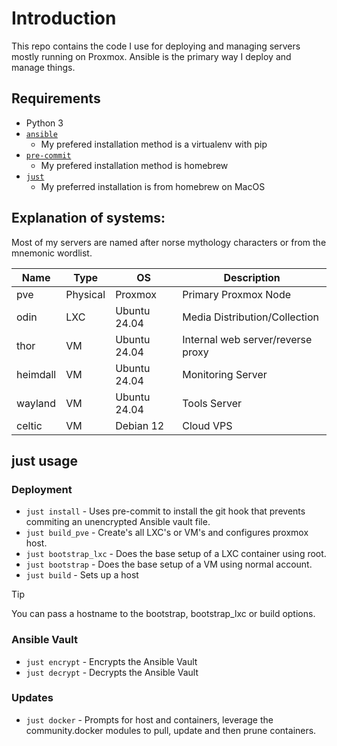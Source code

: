 # Introduction

This repo contains the code I use for deploying and managing servers mostly running on Proxmox. Ansible is the primary way I deploy and manage things.

## Requirements

- Python 3
- [`ansible`](https://docs.ansible.com/ansible/latest/installation_guide/intro_installation.html#installing-and-upgrading-ansible) 
    - My prefered installation method is a virtualenv with pip
- [`pre-commit`](https://pre-commit.com)
    - My prefered installation method is homebrew
- [`just`](https://github.com/casey/just)
    - My preferred installation is from homebrew on MacOS

## Explanation of systems:

Most of my servers are named after norse mythology characters or from the mnemonic wordlist.

| Name     | Type     | OS            | Description                       |
| -------- | -------- | ------------- | --------------------------------- |
| pve      | Physical | Proxmox       | Primary Proxmox Node              |
| odin     | LXC      | Ubuntu 24.04  | Media Distribution/Collection     |
| thor     | VM       | Ubuntu 24.04  | Internal web server/reverse proxy |
| heimdall | VM       | Ubuntu 24.04  | Monitoring Server                 |
| wayland  | VM       | Ubuntu 24.04  | Tools Server                      |
| celtic   | VM       | Debian 12     | Cloud VPS                         |

## just usage

### Deployment

* `just install` - Uses pre-commit to install the git hook that prevents commiting an unencrypted Ansible vault file.
* `just build_pve` - Create's all LXC's or VM's and configures proxmox host.
* `just bootstrap_lxc` - Does the base setup of a LXC container using root.
* `just bootstrap` - Does the base setup of a VM using normal account.
* `just build` - Sets up a host

> [!TIP]
> You can pass a hostname to the bootstrap, bootstrap_lxc or build options.

### Ansible Vault

* `just encrypt` - Encrypts the Ansible Vault
* `just decrypt` - Decrypts the Ansible Vault

### Updates

* `just docker` - Prompts for host and containers, leverage the community.docker modules to pull, update and then prune containers.

